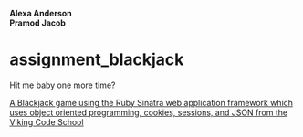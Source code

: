 <b>Alexa Anderson</b><br>
<b>Pramod Jacob</b><br>

# assignment_blackjack
Hit me baby one more time?

[A Blackjack game using the Ruby Sinatra web application framework which uses object oriented programming, cookies, sessions, and JSON from the Viking Code School](http://www.vikingcodeschool.com)
